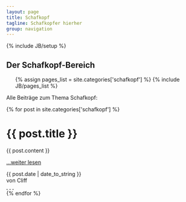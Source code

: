 ```yaml
---
layout: page
title: Schafkopf
tagline: Schafkopfer hierher
group: navigation
---
```

{% include JB/setup %}

<div class="col-md-12">
  <div class="category-header">
    <h2>Der Schafkopf-Bereich</h2>
    <ul class="tag_box inline">
      {% assign pages_list = site.categories['schafkopf'] %}
      {% include JB/pages_list %}
    </ul>
  </div>

  <p>Alle Beiträge zum Thema Schafkopf:</p>
</div>

<div class="posts col-md-12">
  {% for post in site.categories['schafkopf'] %}
    <div class="article row">
      <div class="page-header col-md-12">
        <h1>{{ post.title }}</h1>
      </div>
      <div class="main col-md-8">
        {{ post.content }}
        <p><a href="{{ BASE_PATH }}{{ post.url }}">…weiter lesen</a></p>
      </div>
      <div class="col-md-4">
        <div class="col-md-12 meta-tag">
          <span class="date">{{ post.date | date_to_string }}</span><br />
          <span>von Cliff</span>
          <div class="social-media">
            <a href="#" class="fa fa-google-plus">&nbsp;</a>
            <a href="#" class="fa fa-facebook-square">&nbsp;</a>
            <a href="#" class="fa fa-twitter">&nbsp;</a>
          </div>
        </div>
      </div>
    </div>
  {% endfor %}
</div>
